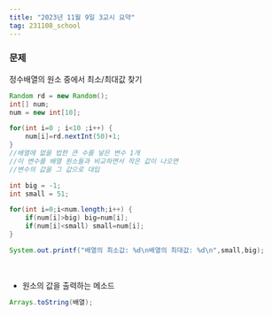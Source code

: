 ```yaml
---
title: "2023년 11월 9일 3교시 요약"
tag: 231108_school
---
```


### 문제
정수배열의 원소 중에서 최소/최대값 찾기

```java
Random rd = new Random();
int[] num;		   							
num = new int[10]; 							

for(int i=0 ; i<10 ;i++) {
    num[i]=rd.nextInt(50)+1;   
}
//배열에 없을 법한 큰 수를 넣은 변수 1개
//이 변수를 배열 원소들과 비교하면서 작은 값이 나오면
//변수의 값을 그 값으로 대입

int big = -1;
int small = 51;

for(int i=0;i<num.length;i++) {
    if(num[i]>big) big=num[i];
    if(num[i]<small) small=num[i];
}

System.out.printf("배열의 최소값: %d\n배열의 최대값: %d\n",small,big);
```

<br>

- 원소의 값을 출력하는 메소드

```java
Arrays.toString(배열);
```
